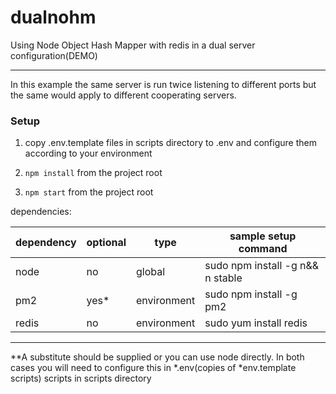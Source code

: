 # dualnohm
Using Node Object Hash Mapper with redis in a dual server configuration(DEMO)
***
In this example the same server is run twice listening to different ports but the same would apply to different cooperating servers.
### Setup
1. copy .env.template files in scripts directory to .env and configure them according to your environment

2. ```npm install``` from the project root

3. ```npm start``` from the project root


dependencies:

|   dependency  |   optional    |   type        |   sample setup command                |
|   ----------  |   ---------   |   ----        |   --------------------                |
|   node        |   no          |   global      |   sudo npm install -g n&& n stable    |
|   pm2         |   yes*        |   environment |   sudo npm install -g pm2             |
|   redis       |   no          |   environment |   sudo yum install redis              |

***
**A substitute should be supplied or you can use node directly. In both cases you will need to configure this in  *.env(copies of *env.template scripts) scripts in scripts directory
